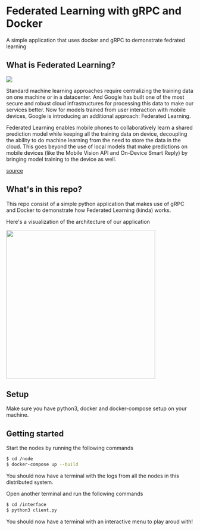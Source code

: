 # Federated Learning with gRPC and Docker
A simple application that uses docker and gRPC to demonstrate fedrated learning

## What is Federated Learning?
<img src="https://1.bp.blogspot.com/-K65Ed68KGXk/WOa9jaRWC6I/AAAAAAAABsM/gglycD_anuQSp-i67fxER1FOlVTulvV2gCLcB/s640/FederatedLearning_FinalFiles_Flow%2BChart1.png"/>

Standard machine learning approaches require centralizing the training data on one machine or in a datacenter. And Google has built one of the most secure and robust cloud infrastructures for processing this data to make our services better. Now for models trained from user interaction with mobile devices, Google is introducing an additional approach: Federated Learning.

Federated Learning enables mobile phones to collaboratively learn a shared prediction model while keeping all the training data on device, decoupling the ability to do machine learning from the need to store the data in the cloud. This goes beyond the use of local models that make predictions on mobile devices (like the Mobile Vision API and On-Device Smart Reply) by bringing model training to the device as well.

[source](https://ai.googleblog.com/2017/04/federated-learning-collaborative.html)

## What's in this repo?
This repo consist of a simple python application that makes use of gRPC and Docker to demonstrate how Federated Learning (kinda) works.

Here's a visualization of the architecture of our application

<img width="400px" src="https://github.com/mayankshah1607/federated-learning-with-grpc-docker/blob/master/static/architecture.jpg">

## Setup
Make sure you have python3, docker and docker-compose setup on your machine.

## Getting started

Start the nodes by running the following commands

```bash
$ cd /node
$ docker-compose up --build
```
You should now have a terminal with the logs from all the nodes in this distributed system.

Open another terminal and run the following commands
```bash
$ cd /interface
$ python3 client.py
```
You should now have a terminal with an interactive menu to play aroud with!
